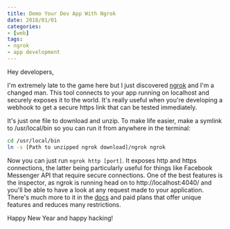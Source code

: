 ```yaml
---
title: Demo Your Dev App With Ngrok
date: 2018/01/01
categories:
- [web]
tags:
- ngrok
- app development
---
```

Hey developers,

I'm extremely late to the game here but I just discovered
[ngrok](https://ngrok.com/) and I'm a changed man. This tool connects to your
app running on localhost and securely exposes it to the world. It's really
useful when you're developing a webhook to get a secure https link that can be
tested immediately.

It's just one file to download and unzip. To make life easier, make a symlink to
/usr/local/bin so you can run it from anywhere in the terminal:

```bash
cd /usr/local/bin
ln -s [Path to unzipped ngrok download]/ngrok ngrok
```

Now you can just run `ngrok http [port]`. It exposes http and https connections,
the latter being particularly useful for things like Facebook Messenger API that
require secure connections. One of the best features is the inspector, as ngrok
is running head on to http://localhost:4040/ and you'll be able to have a look
at any request made to your application. There's much more to it in the
[docs](https://ngrok.com/docs) and paid plans that offer unique features and
reduces many restrictions.

Happy New Year and happy hacking!
